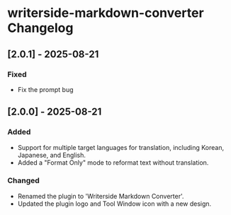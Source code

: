 <!-- Keep a Changelog guide -> https://keepachangelog.com -->

# writerside-markdown-converter Changelog

## [2.0.1] - 2025-08-21

### Fixed
- Fix the prompt bug

## [2.0.0] - 2025-08-21

### Added
- Support for multiple target languages for translation, including Korean, Japanese, and English.
- Added a "Format Only" mode to reformat text without translation.

### Changed
- Renamed the plugin to 'Writerside Markdown Converter'.
- Updated the plugin logo and Tool Window icon with a new design.
